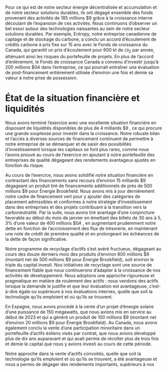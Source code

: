 Pour ce qui est de notre secteur énergie décentralisée et accumulation et de notre secteur solutions durables, ils ont dégagé ensemble des fonds provenant des activités de 185 millions $\$ 9$ grâce à la croissance interne découlant de l’expansion de ces activités. Nous continuons d’observer un bel essor autour des technologies naissantes au sein de notre secteur solutions durables. Par exemple, Entropy, notre entreprise canadienne de captage et de stockage du carbone, a conclu un accord d’écoulement de crédits carbone à prix fixe sur 15 ans avec le Fonds de croissance du Canada, qui garantit un prix d’écoulement pour 600 kt de $\mathtt { C O } _ { 2 }$ par année, atténuant ainsi les risques du portefeuille de projets. En plus de l’accord d’enlèvement, le Fonds de croissance Canada a convenu d’investir jusqu’à 200 millions $\$ 0 A$ dans l’entreprise, ce qui pourrait entraîner une évaluation de post-financement entièrement utilisée d’environ une fois et demie sa valeur à notre prise de possession.

# État de la situation financière et liquidités

Nous avons terminé l’exercice avec une excellente situation financière en disposant de liquidités disponibles de plus de 4 milliards $\$ 9$ , ce qui procure une grande souplesse pour investir dans la croissance. Notre robuste bilan et l’accès à diverses sources de financement continuent de permettre à notre entreprise de se démarquer et de saisir des possibilités d’investissement lorsque les capitaux se font plus rares, comme nous l’avons prouvé au cours de l’exercice en ajoutant à notre portefeuille des entreprises de qualité dégageant des rendements avantageux ajustés en fonction du risque.

Au cours de l’exercice, nous avons solidifié notre situation financière en contractant des financements sans recours d’environ 15 milliards $\$ 9$ dégageant un produit tiré de financements additionnels de près de 500 millions $\$ 9$ pour Énergie Brookfield. Nous avons mis à jour dernièrement notre cadre de financement vert pour y ajouter des catégories de placement admissibles et conformes à notre stratégie d’investissement dans des entreprises et des projets contribuant à la transition vers la carboneutralité. Par la suite, nous avons tiré avantage d’une conjoncture favorable au début du mois de janvier en émettant des billets de 30 ans à $5 { , } 3 \%$ d’une valeur de 400 millions $\$ 0 A$ , en augmentant prudemment notre dette en fonction de l’accroissement des flux de trésorerie, en maintenant une note de crédit de première qualité et en prolongeant les échéances de la dette de façon significative.

Notre programme de recyclage d’actifs s’est avéré fructueux, dégageant au cours des douze derniers mois des produits d’environ 800 millions $\$ 9$ (montant net de 500 millions $\$ 9$ pour Énergie Brookfield), soit environ le triple du capital investi. Nos initiatives de recyclage sont une source de financement fiable que nous continuerons d’adapter à la croissance de nos activités de développement. Nous adoptons une approche rigoureuse et pragmatique en matière de roulement des actifs : nous vendons des actifs lorsque la demande le justifie et que leur évaluation est avantageuse, c’est-à-dire égale ou supérieure à nos évaluations internes, quelle que soit la technologie qu’ils emploient et où qu’ils se trouvent.

En Espagne, nous avons procédé à la vente d’un projet d’énergie solaire d’une puissance de 150 mégawatts, que nous avions mis en service au début de 2023 et qui a généré un produit de 100 millions $\$ 9$ (montant net d’environ 20 millions $\$ 9$ pour Énergie Brookfield). Au Canada, nous avons également conclu la vente d’une participation minoritaire dans un portefeuille d’actifs éoliens visés par contrat, que nous avions développé plus de dix ans auparavant et qui avait permis de récolter plus de trois fois et demie le capital que nous y avions investi au cours de cette période.

Notre approche dans la vente d’actifs convoités, quelle que soit la technologie qu’ils emploient et où qu’ils se trouvent, a été avantageuse et nous a permis de dégager des rendements importants, supérieurs à nos